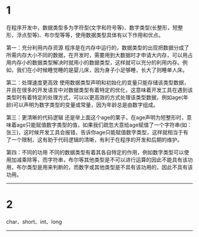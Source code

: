 1
===
在程序开发中，数据类型多为字符型(文字和符号等)、数字类型(长整形，短整形，浮点型等)、布尔型等等，使用数据类型具体有以下作用和优点。

第一：充分利用内存资源   程序是在内存中运行的，数据类型的出现把数据分成了所需内存大小不同的数据，在开发时，需要用到大数据时才申请大内存，可以用占用内存小的数据类型解决时就用小的数据类型，这样就可以充分的利用内存。例如，我们在小时候睡觉睡的是婴儿床，因为身子小足够睡，长大了则睡单人床。  

第二：处理速度更高效   使用数据类型声明和初始化的变量只能存储该类型数据，并且在很多的开发语言中对数据类型有着特定的优化，这意味着开发工具在遇到该类型时有着特定的处理方式，可以以更高效的方式处理该类型数据，例如age(年龄)可以声明为数字类型的变量或常量，因为年龄总是由数字组成。   

第三：更清晰的代码逻辑   还是举上面这个age的栗子，在age声明为短整形时，意味着age只能赋值数字类型的值，如果我们疏忽大意给age赋值了一个字符串(如：张三)，这时候开发工具会报错，告诉你age只能赋值数字类型，这样就相当于有了一个限制，这有助于代码逻辑的清晰，有利于在程序的开发和后期的维护。   

第四：不同的功用   不同的数据类型有着其各自特定的作用，例如数字类型可以使用加减乘除等，而字符串，布尔等其他类型是不可以进行运算的因此不能具有该功用，布尔类型是用来判断的，而数字或其他类型是不具有该功用的，因此不具有该功用。

***

2
===
char、short、int、long
***
